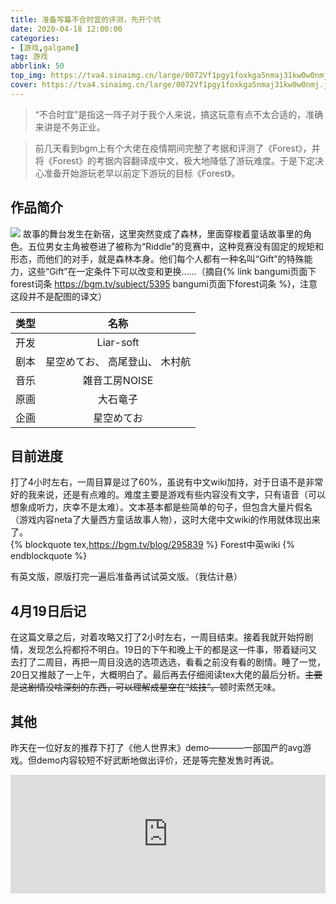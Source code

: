 ```yaml
---
title: 准备写篇不合时宜的评测，先开个坑
date: 2020-04-18 12:00:00
categories:
- [游戏,galgame]
tag: 游戏
abbrlink: 50
top_img: https://tva4.sinaimg.cn/large/0072Vf1pgy1foxkga5nmaj31kw0w0nmj.jpg
cover: https://tva4.sinaimg.cn/large/0072Vf1pgy1foxkga5nmaj31kw0w0nmj.jpg
---
```

>“不合时宜”是指这一阵子对于我个人来说，搞这玩意有点不太合适的，准确来讲是不务正业。
  


> 前几天看到bgm上有个大佬在疫情期间完整了考据和评测了《Forest》，并将《Forest》的考据内容翻译成中文，极大地降低了游玩难度。于是下定决心准备开始游玩老早以前定下游玩的目标《Forest》。

  
## 作品简介
![](https://img2.66moe.com/img/18NQtQvihpfh444X.png)
故事的舞台发生在新宿，这里突然变成了森林，里面穿梭着童话故事里的角色。五位男女主角被卷进了被称为“Riddle”的竞赛中，这种竞赛没有固定的规矩和形态，而他们的对手，就是森林本身。他们每个人都有一种名叫“Gift”的特殊能力，这些“Gift”在一定条件下可以改变和更换……（摘自{% link bangumi页面下forest词条 https://bgm.tv/subject/5395 bangumi页面下forest词条 %}，注意这段并不是配图的译文）
  


| 类型 |             名称               |
|:----:|:------------------------------:|
| 开发 |            Liar-soft           |
| 剧本 | 星空めてお、 高尾登山、 木村航 |
| 音乐 |          雑音工房NOISE         |
| 原画 |            大石竜子            |
| 企画 |           星空めてお           |
  
## 目前进度
打了4小时左右，一周目算是过了60%，虽说有中文wiki加持，对于日语不是非常好的我来说，还是有点难的。难度主要是游戏有些内容没有文字，只有语音（可以想象成听力，庆幸不是太难）。文本基本都是些简单的句子，但包含大量片假名（游戏内容neta了大量西方童话故事人物），这时大佬中文wiki的作用就体现出来了。  
{% blockquote tex,https://bgm.tv/blog/295839 %}
Forest中英wiki
{% endblockquote %}

有英文版，原版打完一遍后准备再试试英文版。（我估计悬）  

## 4月19日后记
在这篇文章之后，对着攻略又打了2小时左右，一周目结束。接着我就开始捋剧情，发现怎么捋都捋不明白。19日的下午和晚上干的都是这一件事，带着疑问又去打了二周目，再把一周目没选的选项选选，看看之前没有看的剧情。睡了一觉，20日又推敲了一上午，大概明白了。最后再去仔细阅读tex大佬的最后分析。~~主要是这剧情没啥深刻的东西，可以理解成星空在“炫技”。~~顿时索然无味。   
## 其他
昨天在一位好友的推荐下打了《他人世界末》demo————一部国产的avg游戏。但demo内容较短不好武断地做出评价，还是等完整发售时再说。  

<iframe title="Steam store widget" class="store-widget" data-src="https://store.steampowered.com/widget/1225780/" width="100%" height="190"  style= "border:0;overflow: hidden;background-color: transparent;" src="https://store.steampowered.com/widget/1225780/"></iframe>
